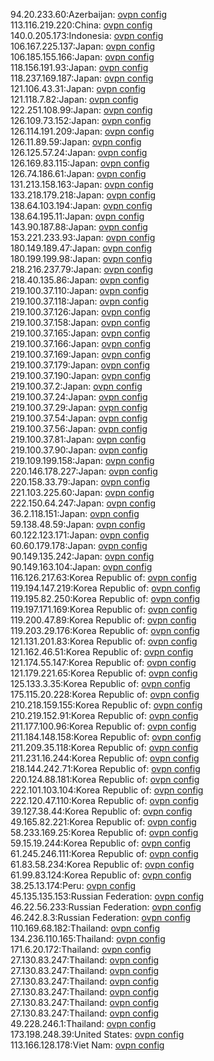 94.20.233.60:Azerbaijan: [ovpn config](vpn/94_20_233_60.ovpn)  
113.116.219.220:China: [ovpn config](vpn/113_116_219_220.ovpn)  
140.0.205.173:Indonesia: [ovpn config](vpn/140_0_205_173.ovpn)  
106.167.225.137:Japan: [ovpn config](vpn/106_167_225_137.ovpn)  
106.185.155.166:Japan: [ovpn config](vpn/106_185_155_166.ovpn)  
118.156.191.93:Japan: [ovpn config](vpn/118_156_191_93.ovpn)  
118.237.169.187:Japan: [ovpn config](vpn/118_237_169_187.ovpn)  
121.106.43.31:Japan: [ovpn config](vpn/121_106_43_31.ovpn)  
121.118.7.82:Japan: [ovpn config](vpn/121_118_7_82.ovpn)  
122.251.108.99:Japan: [ovpn config](vpn/122_251_108_99.ovpn)  
126.109.73.152:Japan: [ovpn config](vpn/126_109_73_152.ovpn)  
126.114.191.209:Japan: [ovpn config](vpn/126_114_191_209.ovpn)  
126.11.89.59:Japan: [ovpn config](vpn/126_11_89_59.ovpn)  
126.125.57.24:Japan: [ovpn config](vpn/126_125_57_24.ovpn)  
126.169.83.115:Japan: [ovpn config](vpn/126_169_83_115.ovpn)  
126.74.186.61:Japan: [ovpn config](vpn/126_74_186_61.ovpn)  
131.213.158.163:Japan: [ovpn config](vpn/131_213_158_163.ovpn)  
133.218.179.218:Japan: [ovpn config](vpn/133_218_179_218.ovpn)  
138.64.103.194:Japan: [ovpn config](vpn/138_64_103_194.ovpn)  
138.64.195.11:Japan: [ovpn config](vpn/138_64_195_11.ovpn)  
143.90.187.88:Japan: [ovpn config](vpn/143_90_187_88.ovpn)  
153.221.233.93:Japan: [ovpn config](vpn/153_221_233_93.ovpn)  
180.149.189.47:Japan: [ovpn config](vpn/180_149_189_47.ovpn)  
180.199.199.98:Japan: [ovpn config](vpn/180_199_199_98.ovpn)  
218.216.237.79:Japan: [ovpn config](vpn/218_216_237_79.ovpn)  
218.40.135.86:Japan: [ovpn config](vpn/218_40_135_86.ovpn)  
219.100.37.110:Japan: [ovpn config](vpn/219_100_37_110.ovpn)  
219.100.37.118:Japan: [ovpn config](vpn/219_100_37_118.ovpn)  
219.100.37.126:Japan: [ovpn config](vpn/219_100_37_126.ovpn)  
219.100.37.158:Japan: [ovpn config](vpn/219_100_37_158.ovpn)  
219.100.37.165:Japan: [ovpn config](vpn/219_100_37_165.ovpn)  
219.100.37.166:Japan: [ovpn config](vpn/219_100_37_166.ovpn)  
219.100.37.169:Japan: [ovpn config](vpn/219_100_37_169.ovpn)  
219.100.37.179:Japan: [ovpn config](vpn/219_100_37_179.ovpn)  
219.100.37.190:Japan: [ovpn config](vpn/219_100_37_190.ovpn)  
219.100.37.2:Japan: [ovpn config](vpn/219_100_37_2.ovpn)  
219.100.37.24:Japan: [ovpn config](vpn/219_100_37_24.ovpn)  
219.100.37.29:Japan: [ovpn config](vpn/219_100_37_29.ovpn)  
219.100.37.54:Japan: [ovpn config](vpn/219_100_37_54.ovpn)  
219.100.37.56:Japan: [ovpn config](vpn/219_100_37_56.ovpn)  
219.100.37.81:Japan: [ovpn config](vpn/219_100_37_81.ovpn)  
219.100.37.90:Japan: [ovpn config](vpn/219_100_37_90.ovpn)  
219.109.199.158:Japan: [ovpn config](vpn/219_109_199_158.ovpn)  
220.146.178.227:Japan: [ovpn config](vpn/220_146_178_227.ovpn)  
220.158.33.79:Japan: [ovpn config](vpn/220_158_33_79.ovpn)  
221.103.225.60:Japan: [ovpn config](vpn/221_103_225_60.ovpn)  
222.150.64.247:Japan: [ovpn config](vpn/222_150_64_247.ovpn)  
36.2.118.151:Japan: [ovpn config](vpn/36_2_118_151.ovpn)  
59.138.48.59:Japan: [ovpn config](vpn/59_138_48_59.ovpn)  
60.122.123.171:Japan: [ovpn config](vpn/60_122_123_171.ovpn)  
60.60.179.178:Japan: [ovpn config](vpn/60_60_179_178.ovpn)  
90.149.135.242:Japan: [ovpn config](vpn/90_149_135_242.ovpn)  
90.149.163.104:Japan: [ovpn config](vpn/90_149_163_104.ovpn)  
116.126.217.63:Korea Republic of: [ovpn config](vpn/116_126_217_63.ovpn)  
119.194.147.219:Korea Republic of: [ovpn config](vpn/119_194_147_219.ovpn)  
119.195.82.250:Korea Republic of: [ovpn config](vpn/119_195_82_250.ovpn)  
119.197.171.169:Korea Republic of: [ovpn config](vpn/119_197_171_169.ovpn)  
119.200.47.89:Korea Republic of: [ovpn config](vpn/119_200_47_89.ovpn)  
119.203.29.176:Korea Republic of: [ovpn config](vpn/119_203_29_176.ovpn)  
121.131.201.83:Korea Republic of: [ovpn config](vpn/121_131_201_83.ovpn)  
121.162.46.51:Korea Republic of: [ovpn config](vpn/121_162_46_51.ovpn)  
121.174.55.147:Korea Republic of: [ovpn config](vpn/121_174_55_147.ovpn)  
121.179.221.65:Korea Republic of: [ovpn config](vpn/121_179_221_65.ovpn)  
125.133.3.35:Korea Republic of: [ovpn config](vpn/125_133_3_35.ovpn)  
175.115.20.228:Korea Republic of: [ovpn config](vpn/175_115_20_228.ovpn)  
210.218.159.155:Korea Republic of: [ovpn config](vpn/210_218_159_155.ovpn)  
210.219.152.91:Korea Republic of: [ovpn config](vpn/210_219_152_91.ovpn)  
211.177.100.96:Korea Republic of: [ovpn config](vpn/211_177_100_96.ovpn)  
211.184.148.158:Korea Republic of: [ovpn config](vpn/211_184_148_158.ovpn)  
211.209.35.118:Korea Republic of: [ovpn config](vpn/211_209_35_118.ovpn)  
211.231.16.244:Korea Republic of: [ovpn config](vpn/211_231_16_244.ovpn)  
218.144.242.71:Korea Republic of: [ovpn config](vpn/218_144_242_71.ovpn)  
220.124.88.181:Korea Republic of: [ovpn config](vpn/220_124_88_181.ovpn)  
222.101.103.104:Korea Republic of: [ovpn config](vpn/222_101_103_104.ovpn)  
222.120.47.110:Korea Republic of: [ovpn config](vpn/222_120_47_110.ovpn)  
39.127.38.44:Korea Republic of: [ovpn config](vpn/39_127_38_44.ovpn)  
49.165.82.221:Korea Republic of: [ovpn config](vpn/49_165_82_221.ovpn)  
58.233.169.25:Korea Republic of: [ovpn config](vpn/58_233_169_25.ovpn)  
59.15.19.244:Korea Republic of: [ovpn config](vpn/59_15_19_244.ovpn)  
61.245.246.111:Korea Republic of: [ovpn config](vpn/61_245_246_111.ovpn)  
61.83.58.234:Korea Republic of: [ovpn config](vpn/61_83_58_234.ovpn)  
61.99.83.124:Korea Republic of: [ovpn config](vpn/61_99_83_124.ovpn)  
38.25.13.174:Peru: [ovpn config](vpn/38_25_13_174.ovpn)  
45.135.135.153:Russian Federation: [ovpn config](vpn/45_135_135_153.ovpn)  
46.22.56.233:Russian Federation: [ovpn config](vpn/46_22_56_233.ovpn)  
46.242.8.3:Russian Federation: [ovpn config](vpn/46_242_8_3.ovpn)  
110.169.68.182:Thailand: [ovpn config](vpn/110_169_68_182.ovpn)  
134.236.110.165:Thailand: [ovpn config](vpn/134_236_110_165.ovpn)  
171.6.20.172:Thailand: [ovpn config](vpn/171_6_20_172.ovpn)  
27.130.83.247:Thailand: [ovpn config](vpn/27_130_83_247.ovpn)  
27.130.83.247:Thailand: [ovpn config](vpn/27_130_83_247.ovpn)  
27.130.83.247:Thailand: [ovpn config](vpn/27_130_83_247.ovpn)  
27.130.83.247:Thailand: [ovpn config](vpn/27_130_83_247.ovpn)  
27.130.83.247:Thailand: [ovpn config](vpn/27_130_83_247.ovpn)  
27.130.83.247:Thailand: [ovpn config](vpn/27_130_83_247.ovpn)  
49.228.246.1:Thailand: [ovpn config](vpn/49_228_246_1.ovpn)  
173.198.248.39:United States: [ovpn config](vpn/173_198_248_39.ovpn)  
113.166.128.178:Viet Nam: [ovpn config](vpn/113_166_128_178.ovpn)  
